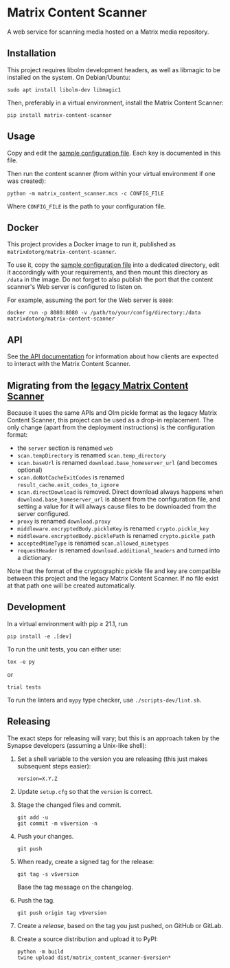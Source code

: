 # Matrix Content Scanner

A web service for scanning media hosted on a Matrix media repository.

## Installation

This project requires libolm development headers, as well as libmagic to be installed on
the system. On Debian/Ubuntu:

```commandline
sudo apt install libolm-dev libmagic1
```

Then, preferably in a virtual environment, install the Matrix Content Scanner:

```commandline
pip install matrix-content-scanner
```

## Usage

Copy and edit the [sample configuration file](https://github.com/matrix-org/matrix-content-scanner-python/blob/main/config.sample.yaml).
Each key is documented in this file.

Then run the content scanner (from within your virtual environment if one was created):

```commandline
python -m matrix_content_scanner.mcs -c CONFIG_FILE
```

Where `CONFIG_FILE` is the path to your configuration file.

## Docker

This project provides a Docker image to run it, published as
`matrixdotorg/matrix-content-scanner`.

To use it, copy the [sample configuration file](/config.sample.yaml) into a dedicated
directory, edit it accordingly with your requirements, and then mount this directory as
`/data` in the image. Do not forget to also publish the port that the content scanner's
Web server is configured to listen on.

For example, assuming the port for the Web server is `8080`:

```shell
docker run -p 8080:8080 -v /path/to/your/config/directory:/data matrixdotorg/matrix-content-scanner
```

## API

See [the API documentation](/docs/api.md) for information about how clients are expected
to interact with the Matrix Content Scanner.

## Migrating from the [legacy Matrix Content Scanner](https://github.com/matrix-org/matrix-content-scanner)

Because it uses the same APIs and Olm pickle format as the legacy Matrix Content Scanner,
this project can be used as a drop-in replacement. The only change (apart from the
deployment instructions) is the configuration format:

* the `server` section is renamed `web`
* `scan.tempDirectory` is renamed `scan.temp_directory`
* `scan.baseUrl` is renamed `download.base_homeserver_url` (and becomes optional)
* `scan.doNotCacheExitCodes` is renamed `result_cache.exit_codes_to_ignore`
* `scan.directDownload` is removed. Direct download always happens when `download.base_homeserver_url`
  is absent from the configuration file, and setting a value for it will always cause files to be
  downloaded from the server configured.
* `proxy` is renamed `download.proxy`
* `middleware.encryptedBody.pickleKey` is renamed `crypto.pickle_key`
* `middleware.encryptedBody.picklePath` is renamed `crypto.pickle_path`
* `acceptedMimeType` is renamed `scan.allowed_mimetypes`
* `requestHeader` is renamed `download.additional_headers` and turned into a dictionary.

Note that the format of the cryptographic pickle file and key are compatible between
this project and the legacy Matrix Content Scanner. If no file exist at that path one will
be created automatically.

## Development

In a virtual environment with pip ≥ 21.1, run
```shell
pip install -e .[dev]
```

To run the unit tests, you can either use:
```shell
tox -e py
```
or
```shell
trial tests
```

To run the linters and `mypy` type checker, use `./scripts-dev/lint.sh`.


## Releasing

The exact steps for releasing will vary; but this is an approach taken by the
Synapse developers (assuming a Unix-like shell):

 1. Set a shell variable to the version you are releasing (this just makes
    subsequent steps easier):
    ```shell
    version=X.Y.Z
    ```

 2. Update `setup.cfg` so that the `version` is correct.

 3. Stage the changed files and commit.
    ```shell
    git add -u
    git commit -m v$version -n
    ```

 4. Push your changes.
    ```shell
    git push
    ```

 5. When ready, create a signed tag for the release:
    ```shell
    git tag -s v$version
    ```
    Base the tag message on the changelog.

 6. Push the tag.
    ```shell
    git push origin tag v$version
    ```

 7. Create a *release*, based on the tag you just pushed, on GitHub or GitLab.

 8. Create a source distribution and upload it to PyPI:
    ```shell
    python -m build
    twine upload dist/matrix_content_scanner-$version*
    ```
